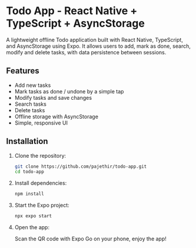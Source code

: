 # Todo App - React Native + TypeScript + AsyncStorage

A lightweight offline Todo application built with React Native, TypeScript, and AsyncStorage using Expo. It allows users to add, mark as done, search, modify and delete tasks, with data persistence between sessions.

## Features

- Add new tasks
- Mark tasks as done / undone by a simple tap
- Modify tasks and save changes
- Search tasks
- Delete tasks
- Offline storage with AsyncStorage
- Simple, responsive UI

## Installation

1. Clone the repository:
   ```bash
   git clone https://github.com/pajethir/todo-app.git
   cd todo-app
   ```
2. Install dependencies:
   ```bash
   npm install
   ```
3. Start the Expo project:
   ```bash
   npx expo start
   ```
4. Open the app:
   
   Scan the QR code with Expo Go on your phone, enjoy the app!
